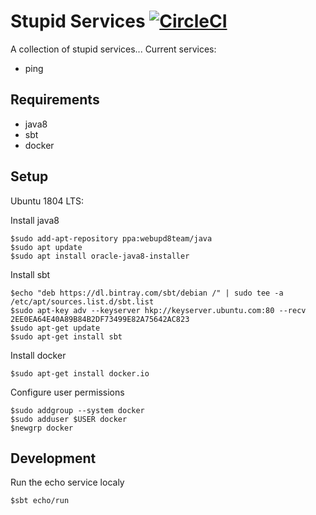 # Stupid Services [![CircleCI](https://circleci.com/gh/wsmidt/stupidservices.svg?style=svg)](https://circleci.com/gh/wsmidt/stupidservices)
A collection of stupid services...
Current services:
 - ping

Requirements
------------
- java8
- sbt
- docker

Setup
-----
Ubuntu 1804 LTS:

Install java8
```
$sudo add-apt-repository ppa:webupd8team/java
$sudo apt update
$sudo apt install oracle-java8-installer
```

Install sbt
```
$echo "deb https://dl.bintray.com/sbt/debian /" | sudo tee -a /etc/apt/sources.list.d/sbt.list
$sudo apt-key adv --keyserver hkp://keyserver.ubuntu.com:80 --recv 2EE0EA64E40A89B84B2DF73499E82A75642AC823
$sudo apt-get update
$sudo apt-get install sbt
```

Install docker
```
$sudo apt-get install docker.io
```

Configure user permissions
```
$sudo addgroup --system docker
$sudo adduser $USER docker
$newgrp docker
```

Development
-----------
Run the echo service localy
```
$sbt echo/run
```
